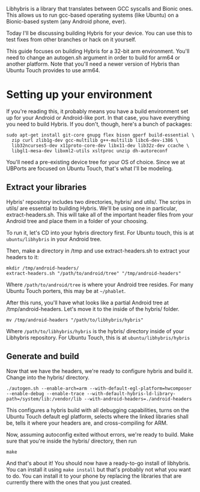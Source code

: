Libhybris is a library that translates between GCC syscalls and Bionic ones. This allows us to run gcc-based operating systems (like Ubuntu) on a Bionic-based system (any Android phone, ever).

Today I'll be discussing building Hybris for your device. You can use this to test fixes from other branches or hack on it yourself.

This guide focuses on building Hybris for a 32-bit arm environment. You'll need to change an autogen.sh argument in order to build for arm64 or another platform. Note that you'll need a newer version of Hybris than Ubuntu Touch provides to use arm64.

# Setting up your environment

If you're reading this, it probably means you have a build environment set up for your Android or Android-like port. In that case, you have everything you need to build Hybris. If you don't, though, here's a bunch of packages:

```
sudo apt-get install git-core gnupg flex bison gperf build-essential \
  zip curl zlib1g-dev gcc-multilib g++-multilib libc6-dev-i386 \
  lib32ncurses5-dev x11proto-core-dev libx11-dev lib32z-dev ccache \
  libgl1-mesa-dev libxml2-utils xsltproc unzip dh-autoreconf
```

You'll need a pre-existing device tree for your OS of choice. Since we at UBPorts are focused on Ubuntu Touch, that's what I'll be modeling.

## Extract your libraries

Hybris' repository includes two directories, hybris/ and utils/. The scrips in utils/ are essential to building Hybris. We'll be using one in particular, extract-headers.sh. This will take all of the important header files from your Android tree and place them in a folder of your choosing.

To run it, let's CD into your hybris directory first. For Ubuntu touch, this is at `ubuntu/libhybris` in your Android tree.

Then, make a directory in /tmp and use extract-headers.sh to extract your headers to it:

```
mkdir /tmp/android-headers/
extract-headers.sh "/path/to/android/tree" "/tmp/android-headers"
```

Where `/path/to/android/tree` is where your Android tree resides. For many Ubuntu Touch porters, this may be at `~/phablet`.

After this runs, you'll have what looks like a partial Android tree at /tmp/android-headers. Let's move it to the inside of the hybris/ folder.

```
mv /tmp/android-headers "/path/to/libhybris/hybris"
```

Where `/path/to/libhybris/hybris` is the hybris/ directory inside of your Libhybris repository. For Ubuntu Touch, this is at `ubuntu/libhybris/hybris`


## Generate and build

Now that we have the headers, we're ready to configure hybris and build it. Change into the hybris/ directory.

```
./autogen.sh --enable-arch=arm --with-default-egl-platform=hwcomposer --enable-debug --enable-trace --with-default-hybris-ld-library-path=/system/lib:/vendor/lib --with-android-headers=./android-headers
```

This configures a hybris build with all debugging capabilities, turns on the Ubuntu Touch default egl platform, selects where the linked libraries shall be, tells it where your headers are, and cross-compiling for ARM.

Now, assuming autoconfig exited without errors, we're ready to build. Make sure that you're inside the hybris/ directory, then run

```
make
```

And that's about it! You should now have a ready-to-go install of libhybris. You can install it using `make install` but that's probably not what you want to do. You can install it to your phone by replacing the libraries that are currently there with the ones that you just created.